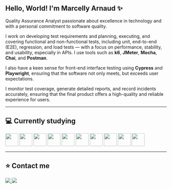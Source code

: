 ## Hello, World! I'm Marcelly Arnaud ✨

Quality Assurance Analyst passionate about excellence in technology and with a personal commitment to software quality.

I work on developing test requirements and planning, executing, and covering functional and non-functional tests, including unit, end-to-end (E2E), regression, and load tests — with a focus on performance, stability, and usability, especially in APIs. I use tools such as **k6**, **JMeter**, **Mocha**, **Chai**, and **Postman**. 

I also have a keen sense for front-end interface testing using **Cypress** and **Playwright**, ensuring that the software not only meets, but exceeds user expectations.

I monitor test coverage, generate detailed reports, and record incidents accurately, ensuring that the final product offers a high-quality and reliable experience for users.

---

## 💻 Currently studying

<p align="left">
  <img src="https://cdn.jsdelivr.net/gh/devicons/devicon/icons/java/java-original.svg" width="40" height="40"/>
  <img src="https://cdn.jsdelivr.net/gh/devicons/devicon/icons/selenium/selenium-original.svg" width="40" height="40"/>
  <img src="https://cdn.jsdelivr.net/gh/devicons/devicon/icons/jenkins/jenkins-original.svg" width="40" height="40"/>
  <img src="https://cdn.jsdelivr.net/gh/devicons/devicon/icons/docker/docker-original.svg" width="40" height="40"/>
  <img src="https://cdn.jsdelivr.net/gh/devicons/devicon/icons/vuejs/vuejs-original.svg" width="40" height="40"/>
  <img src="https://cdn.jsdelivr.net/gh/devicons/devicon/icons/typescript/typescript-original.svg" width="40" height="40"/>
  <img src="https://cdn.jsdelivr.net/gh/devicons/devicon/icons/bootstrap/bootstrap-original.svg" width="40" height="40"/>
  <img src="https://cdn.jsdelivr.net/gh/devicons/devicon/icons/html5/html5-original.svg" width="40" height="40"/>
  <img src="https://cdn.jsdelivr.net/gh/devicons/devicon/icons/javascript/javascript-original.svg" width="40" height="40"/>
  <img src="https://cdn.jsdelivr.net/gh/devicons/devicon/icons/css3/css3-original.svg" width="40" height="40"/>
</p>

---

## ⭐ Contact me

<p>
  <a href="https://www.linkedin.com/in/marcellyarnaud" target="_blank">
    <img src="https://img.shields.io/badge/-LinkedIn-%230077B5?style=for-the-badge&logo=linkedin&logoColor=white"/>
  </a>
  <a href="https://instagram.com/marcynx" target="_blank">
    <img src="https://img.shields.io/badge/-Instagram-%23E4405F?style=for-the-badge&logo=instagram&logoColor=white"/>
  </a>
</p>
